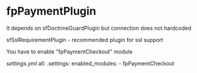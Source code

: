 # fpPaymentPlugin

It depends on sfDoctrineGuardPlugin but connection does not hardcoded 

sfSslRequirementPlugin - recommended plugin for ssl support

You have to enable "fpPaymentCheckout" module
 
_settings.yml_
    all:
      .settings:
        enabled_modules:
          - fpPaymentCheckout
